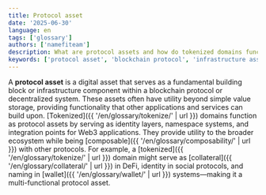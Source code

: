 ```yaml
---
title: Protocol asset
date: '2025-06-30'
language: en
tags: ['glossary']
authors: ['namefiteam']
description: What are protocol assets and how do tokenized domains function as protocol assets?
keywords: ['protocol asset', 'blockchain protocol', 'infrastructure asset', 'network asset', 'utility token']
---
```


A **protocol asset** is a digital asset that serves as a fundamental building block or infrastructure component within a blockchain protocol or decentralized system. These assets often have utility beyond simple value storage, providing functionality that other applications and services can build upon. [Tokenized]({{ '/en/glossary/tokenize/' | url }}) domains function as protocol assets by serving as identity layers, namespace systems, and integration points for Web3 applications. They provide utility to the broader ecosystem while being [composable]({{ '/en/glossary/composability/' | url }}) with other protocols. For example, a [tokenized]({{ '/en/glossary/tokenize/' | url }}) domain might serve as [collateral]({{ '/en/glossary/collateral/' | url }}) in DeFi, identity in social protocols, and naming in [wallet]({{ '/en/glossary/wallet/' | url }}) systems—making it a multi-functional protocol asset.